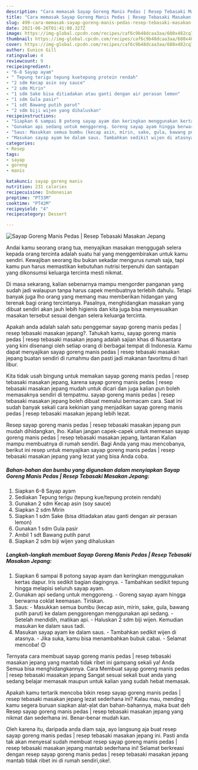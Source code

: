 ```yaml
---
description: "Cara memasak Sayap Goreng Manis Pedas | Resep Tebasaki Masakan Jepang yang sedap Untuk Jualan"
title: "Cara memasak Sayap Goreng Manis Pedas | Resep Tebasaki Masakan Jepang yang sedap Untuk Jualan"
slug: 499-cara-memasak-sayap-goreng-manis-pedas-resep-tebasaki-masakan-jepang-yang-sedap-untuk-jualan
date: 2021-06-26T01:41:08.327Z
image: https://img-global.cpcdn.com/recipes/caf6c9b48dcaa3aa/680x482cq70/sayap-goreng-manis-pedas-resep-tebasaki-masakan-jepang-foto-resep-utama.jpg
thumbnail: https://img-global.cpcdn.com/recipes/caf6c9b48dcaa3aa/680x482cq70/sayap-goreng-manis-pedas-resep-tebasaki-masakan-jepang-foto-resep-utama.jpg
cover: https://img-global.cpcdn.com/recipes/caf6c9b48dcaa3aa/680x482cq70/sayap-goreng-manis-pedas-resep-tebasaki-masakan-jepang-foto-resep-utama.jpg
author: Eunice Gill
ratingvalue: 4
reviewcount: 9
recipeingredient:
- "6-8 Sayap ayam"
- " Tepung terigu tepung kuetepung protein rendah"
- "2 sdm Kecap asin soy sauce"
- "2 sdm Mirin"
- "1 sdm Sake bisa ditiadakan atau ganti dengan air perasan lemon"
- "1 sdm Gula pasir"
- "1 sdt Bawang putih parut"
- "2 sdm biji wijen yang dihaluskan"
recipeinstructions:
- "Siapkan 6 sampai 8 potong sayap ayam dan keringkan menggunakan kertas dapur. Iris sedikit bagian dagingnya. Tambahkan sedikit tepung hingga melapisi seluruh sayap ayam."
- "Gunakan api sedang untuk menggoreng. Goreng sayap ayam hingga berwarna coklat keemasan. Tiriskan."
- "Saus: Masukkan semua bumbu (kecap asin, mirin, sake, gula, bawang putih parut) ke dalam penggorengan menggunakan api sedang. Setelah mendidih, matikan api. Haluskan 2 sdm biji wijen. Kemudian masukan ke dalam saus tadi."
- "Masukan sayap ayam ke dalam saus. Tambahkan sedikit wijen di atasnya. Jika suka, kamu bisa menambahkan bubuk cabai.  Selamat mencoba! 😊"
categories:
- Resep
tags:
- sayap
- goreng
- manis

katakunci: sayap goreng manis 
nutrition: 231 calories
recipecuisine: Indonesian
preptime: "PT33M"
cooktime: "PT42M"
recipeyield: "4"
recipecategory: Dessert

---
```



![Sayap Goreng Manis Pedas | Resep Tebasaki Masakan Jepang](https://img-global.cpcdn.com/recipes/caf6c9b48dcaa3aa/680x482cq70/sayap-goreng-manis-pedas-resep-tebasaki-masakan-jepang-foto-resep-utama.jpg)

Andai kamu seorang orang tua, menyajikan masakan menggugah selera kepada orang tercinta adalah suatu hal yang menggembirakan untuk kamu sendiri. Kewajiban seorang ibu bukan sekadar mengurus rumah saja, tapi kamu pun harus memastikan kebutuhan nutrisi terpenuhi dan santapan yang dikonsumsi keluarga tercinta mesti nikmat.

Di masa  sekarang, kalian sebenarnya mampu mengorder panganan yang sudah jadi walaupun tanpa harus capek membuatnya terlebih dahulu. Tetapi banyak juga lho orang yang memang mau memberikan hidangan yang terenak bagi orang tercintanya. Pasalnya, menghidangkan masakan yang dibuat sendiri akan jauh lebih higienis dan kita juga bisa menyesuaikan masakan tersebut sesuai dengan selera keluarga tercinta. 



Apakah anda adalah salah satu penggemar sayap goreng manis pedas | resep tebasaki masakan jepang?. Tahukah kamu, sayap goreng manis pedas | resep tebasaki masakan jepang adalah sajian khas di Nusantara yang kini disenangi oleh setiap orang di berbagai tempat di Indonesia. Kamu dapat menyajikan sayap goreng manis pedas | resep tebasaki masakan jepang buatan sendiri di rumahmu dan pasti jadi makanan favoritmu di hari libur.

Kita tidak usah bingung untuk memakan sayap goreng manis pedas | resep tebasaki masakan jepang, karena sayap goreng manis pedas | resep tebasaki masakan jepang mudah untuk dicari dan juga kalian pun boleh memasaknya sendiri di tempatmu. sayap goreng manis pedas | resep tebasaki masakan jepang boleh dibuat memalui bermacam cara. Saat ini sudah banyak sekali cara kekinian yang menjadikan sayap goreng manis pedas | resep tebasaki masakan jepang lebih lezat.

Resep sayap goreng manis pedas | resep tebasaki masakan jepang pun mudah dihidangkan, lho. Kalian jangan capek-capek untuk memesan sayap goreng manis pedas | resep tebasaki masakan jepang, lantaran Kalian mampu membuatnya di rumah sendiri. Bagi Anda yang mau mencobanya, berikut ini resep untuk menyajikan sayap goreng manis pedas | resep tebasaki masakan jepang yang lezat yang bisa Anda coba.

<!--inarticleads1-->

##### Bahan-bahan dan bumbu yang digunakan dalam menyiapkan Sayap Goreng Manis Pedas | Resep Tebasaki Masakan Jepang:

1. Siapkan 6-8 Sayap ayam
1. Sediakan  Tepung terigu (tepung kue/tepung protein rendah)
1. Gunakan 2 sdm Kecap asin (soy sauce)
1. Siapkan 2 sdm Mirin
1. Siapkan 1 sdm Sake (bisa ditiadakan atau ganti dengan air perasan lemon)
1. Gunakan 1 sdm Gula pasir
1. Ambil 1 sdt Bawang putih parut
1. Siapkan 2 sdm biji wijen yang dihaluskan




<!--inarticleads2-->

##### Langkah-langkah membuat Sayap Goreng Manis Pedas | Resep Tebasaki Masakan Jepang:

1. Siapkan 6 sampai 8 potong sayap ayam dan keringkan menggunakan kertas dapur. Iris sedikit bagian dagingnya. - Tambahkan sedikit tepung hingga melapisi seluruh sayap ayam.
1. Gunakan api sedang untuk menggoreng. - Goreng sayap ayam hingga berwarna coklat keemasan. Tiriskan.
1. Saus: - Masukkan semua bumbu (kecap asin, mirin, sake, gula, bawang putih parut) ke dalam penggorengan menggunakan api sedang. - Setelah mendidih, matikan api. - Haluskan 2 sdm biji wijen. Kemudian masukan ke dalam saus tadi.
1. Masukan sayap ayam ke dalam saus. - Tambahkan sedikit wijen di atasnya. - Jika suka, kamu bisa menambahkan bubuk cabai.  - Selamat mencoba! 😊




Ternyata cara membuat sayap goreng manis pedas | resep tebasaki masakan jepang yang mantab tidak ribet ini gampang sekali ya! Anda Semua bisa menghidangkannya. Cara Membuat sayap goreng manis pedas | resep tebasaki masakan jepang Sangat sesuai sekali buat anda yang sedang belajar memasak maupun untuk kalian yang sudah hebat memasak.

Apakah kamu tertarik mencoba bikin resep sayap goreng manis pedas | resep tebasaki masakan jepang lezat sederhana ini? Kalau mau, mending kamu segera buruan siapkan alat-alat dan bahan-bahannya, maka buat deh Resep sayap goreng manis pedas | resep tebasaki masakan jepang yang nikmat dan sederhana ini. Benar-benar mudah kan. 

Oleh karena itu, daripada anda diam saja, ayo langsung aja buat resep sayap goreng manis pedas | resep tebasaki masakan jepang ini. Pasti anda tak akan menyesal sudah membuat resep sayap goreng manis pedas | resep tebasaki masakan jepang mantab sederhana ini! Selamat berkreasi dengan resep sayap goreng manis pedas | resep tebasaki masakan jepang mantab tidak ribet ini di rumah sendiri,oke!.

